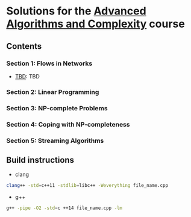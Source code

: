 
# Solutions for the [Advanced Algorithms and Complexity](https://www.coursera.org/learn/advanced-algorithms-and-complexity) course

## Contents

### Section 1: Flows in Networks

* [TBD](https://tbd):
   TBD

### Section 2: Linear Programming

### Section 3: NP-complete Problems

### Section 4: Coping with NP-completeness

### Section 5: Streaming Algorithms

## Build instructions

* clang

```bash
clang++ -std=c++11 -stdlib=libc++ -Weverything file_name.cpp
```

* g++

```bash
g++ -pipe -O2 -std=c ++14 file_name.cpp -lm
```
